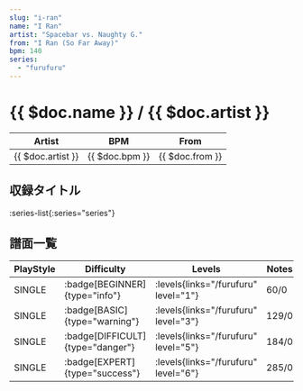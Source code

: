 ```yaml
---
slug: "i-ran"
name: "I Ran"
artist: "Spacebar vs. Naughty G."
from: "I Ran (So Far Away)"
bpm: 140
series:
  - "furufuru"
---
```


# {{ $doc.name }} / {{ $doc.artist }}

|Artist|BPM|From|
|------|---|----|
|{{ $doc.artist }}|{{ $doc.bpm }}|{{ $doc.from }}|

## 収録タイトル

:series-list{:series="series"}

## 譜面一覧

|PlayStyle|Difficulty|Levels|Notes|Movie|
|---------|----------|------|-----|-----|
|SINGLE| :badge[BEGINNER]{type="info"}| :levels{links="/furufuru" level="1"}|60/0||
|SINGLE| :badge[BASIC]{type="warning"}| :levels{links="/furufuru" level="3"}|129/0||
|SINGLE| :badge[DIFFICULT]{type="danger"}| :levels{links="/furufuru" level="5"}|184/0||
|SINGLE| :badge[EXPERT]{type="success"}| :levels{links="/furufuru" level="6"}|285/0||
